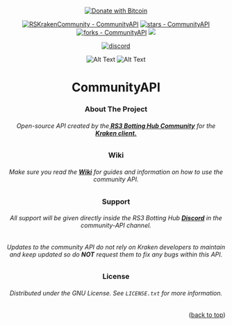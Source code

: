 <!-- Jump to top ID, Center readme -->
<div id="top"></div>
<div align="center">
<!-- Social buttons -->

[![Donate with Bitcoin](https://en.cryptobadges.io/badge/small/39Gx1yco4GA9zbkSH8yAQU2HvYFHZ9C6Vk)](https://rskrakencommunity.github.io/KrakenCommunityPages/)

[![RSKrakenCommunity - CommunityAPI](https://img.shields.io/static/v1?label=RSKrakenCommunity&message=CommunityAPI&color=blue&logo=github)](https://github.com/RSKrakenCommunity/CommunityAPI "Go to GitHub repo")
[![stars - CommunityAPI](https://img.shields.io/github/stars/RSKrakenCommunity/CommunityAPI?style=social)](https://github.com/RSKrakenCommunity/CommunityAPI)
[![forks - CommunityAPI](https://img.shields.io/github/forks/RSKrakenCommunity/CommunityAPI?style=social)](https://github.com/RSKrakenCommunity/CommunityAPI)
[![](https://jitpack.io/v/RSKrakenCommunity/CommunityAPI.svg)](https://jitpack.io/#RSKrakenCommunity/CommunityAPI)

[![discord](https://img.shields.io/badge/Discord-7289DA?style=for-the-badge&logo=discord&logoColor=white)](https://discord.gg/AcQvydarPx)




<!-- PROJECT LOGO -->
  ![Alt Text](https://i.imgur.com/0ckQLhU.png)
 ![Alt Text](https://i.imgur.com/F7FXc6M.png)
   
<!-- PROJECT Name -->
# CommunityAPI

<!-- ABOUT THE PROJECT -->
### About The Project
###### Open-source API created by the<a href="https://discord.gg/AcQvydarPx"><strong> RS3 Botting Hub Community</strong></a> for the<a href="https://rskraken.dev/"><strong> Kraken client. </strong></a>

### Wiki
<!-- Wiki Links -->
###### Make sure you read the <a href="https://github.com/RSKrakenCommunity/CommunityAPI/wiki"><strong> Wiki</strong></a> for guides and information on how to use the community API.

<!-- Support -->
### Support
###### All support will be given directly inside the RS3 Botting Hub <a href="https://discord.gg/AcQvydarPx"><strong> Discord</strong></a>  in the community-API channel.  
###### Updates to the community API do not rely on Kraken developers to maintain and keep updated so do **NOT** request them to fix any bugs within this API.  

<!-- LICENSE -->
### License
###### Distributed under the GNU License. See `LICENSE.txt` for more information.

<!-- Jump to top button -->
<p align="right">(<a href="#top">back to top</a>)</p>
</div>
